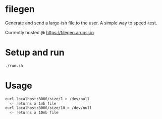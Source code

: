 # filegen

Generate and send a large-ish file to the user. A simple way to speed-test.

Currently hosted @ https://filegen.arunsr.in

# Setup and run

```sh
./run.sh
```

# Usage

```sh
curl localhost:8000/size/1 > /dev/null
  <- returns a 1mb file
curl localhost:8000/size/10 > /dev/null
  <- returns a 10mb file
```
